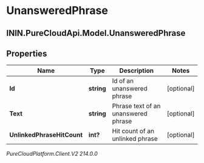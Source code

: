 # UnansweredPhrase

## ININ.PureCloudApi.Model.UnansweredPhrase

## Properties

|Name | Type | Description | Notes|
|------------ | ------------- | ------------- | -------------|
| **Id** | **string** | Id of an unanswered phrase | [optional] |
| **Text** | **string** | Phrase text of an unanswered phrase | [optional] |
| **UnlinkedPhraseHitCount** | **int?** | Hit count of an unlinked phrase | [optional] |



_PureCloudPlatform.Client.V2 214.0.0_
